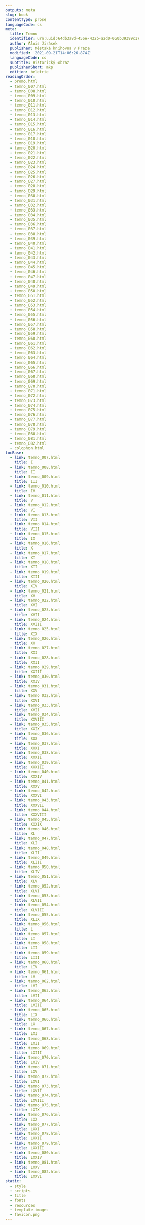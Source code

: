 ```yaml
---
outputs: meta
slug: book
contentType: prose
languageCode: cs
meta:
  title: Temno
  identifier: urn:uuid:64db3a8d-456e-432b-a2d0-060b39399c17
  author: Alois Jirásek
  publisher: Městská knihovna v Praze
  modified: '2021-09-21T14:06:26.874Z'
  languageCode: cs
  subtitle: Historický obraz
  publisherShort: mkp
  edition: beletrie
readingOrder:
  - promo.html
  - temno_007.html
  - temno_008.html
  - temno_009.html
  - temno_010.html
  - temno_011.html
  - temno_012.html
  - temno_013.html
  - temno_014.html
  - temno_015.html
  - temno_016.html
  - temno_017.html
  - temno_018.html
  - temno_019.html
  - temno_020.html
  - temno_021.html
  - temno_022.html
  - temno_023.html
  - temno_024.html
  - temno_025.html
  - temno_026.html
  - temno_027.html
  - temno_028.html
  - temno_029.html
  - temno_030.html
  - temno_031.html
  - temno_032.html
  - temno_033.html
  - temno_034.html
  - temno_035.html
  - temno_036.html
  - temno_037.html
  - temno_038.html
  - temno_039.html
  - temno_040.html
  - temno_041.html
  - temno_042.html
  - temno_043.html
  - temno_044.html
  - temno_045.html
  - temno_046.html
  - temno_047.html
  - temno_048.html
  - temno_049.html
  - temno_050.html
  - temno_051.html
  - temno_052.html
  - temno_053.html
  - temno_054.html
  - temno_055.html
  - temno_056.html
  - temno_057.html
  - temno_058.html
  - temno_059.html
  - temno_060.html
  - temno_061.html
  - temno_062.html
  - temno_063.html
  - temno_064.html
  - temno_065.html
  - temno_066.html
  - temno_067.html
  - temno_068.html
  - temno_069.html
  - temno_070.html
  - temno_071.html
  - temno_072.html
  - temno_073.html
  - temno_074.html
  - temno_075.html
  - temno_076.html
  - temno_077.html
  - temno_078.html
  - temno_079.html
  - temno_080.html
  - temno_081.html
  - temno_082.html
  - colophon.html
tocBase:
  - link: temno_007.html
    title: I
  - link: temno_008.html
    title: II
  - link: temno_009.html
    title: III
  - link: temno_010.html
    title: IV
  - link: temno_011.html
    title: V
  - link: temno_012.html
    title: VI
  - link: temno_013.html
    title: VII
  - link: temno_014.html
    title: VIII
  - link: temno_015.html
    title: IX
  - link: temno_016.html
    title: X
  - link: temno_017.html
    title: XI
  - link: temno_018.html
    title: XII
  - link: temno_019.html
    title: XIII
  - link: temno_020.html
    title: XIV
  - link: temno_021.html
    title: XV
  - link: temno_022.html
    title: XVI
  - link: temno_023.html
    title: XVII
  - link: temno_024.html
    title: XVIII
  - link: temno_025.html
    title: XIX
  - link: temno_026.html
    title: XX
  - link: temno_027.html
    title: XXI
  - link: temno_028.html
    title: XXII
  - link: temno_029.html
    title: XXIII
  - link: temno_030.html
    title: XXIV
  - link: temno_031.html
    title: XXV
  - link: temno_032.html
    title: XXVI
  - link: temno_033.html
    title: XVII
  - link: temno_034.html
    title: XXVIII
  - link: temno_035.html
    title: XXIX
  - link: temno_036.html
    title: XXX
  - link: temno_037.html
    title: XXXI
  - link: temno_038.html
    title: XXXII
  - link: temno_039.html
    title: XXXIII
  - link: temno_040.html
    title: XXXIV
  - link: temno_041.html
    title: XXXV
  - link: temno_042.html
    title: XXXVI
  - link: temno_043.html
    title: XXXVII
  - link: temno_044.html
    title: XXXVIII
  - link: temno_045.html
    title: XXXIX
  - link: temno_046.html
    title: XL
  - link: temno_047.html
    title: XLI
  - link: temno_048.html
    title: XLII
  - link: temno_049.html
    title: XLIII
  - link: temno_050.html
    title: XLIV
  - link: temno_051.html
    title: XLV
  - link: temno_052.html
    title: XLVI
  - link: temno_053.html
    title: XLVII
  - link: temno_054.html
    title: XLVIII
  - link: temno_055.html
    title: XLIX
  - link: temno_056.html
    title: L
  - link: temno_057.html
    title: LI
  - link: temno_058.html
    title: LII
  - link: temno_059.html
    title: LIII
  - link: temno_060.html
    title: LIV
  - link: temno_061.html
    title: LV
  - link: temno_062.html
    title: LVI
  - link: temno_063.html
    title: LVII
  - link: temno_064.html
    title: LVIII
  - link: temno_065.html
    title: LIX
  - link: temno_066.html
    title: LX
  - link: temno_067.html
    title: LXI
  - link: temno_068.html
    title: LXII
  - link: temno_069.html
    title: LXIII
  - link: temno_070.html
    title: LXIV
  - link: temno_071.html
    title: LXV
  - link: temno_072.html
    title: LXVI
  - link: temno_073.html
    title: LXVII
  - link: temno_074.html
    title: LXVIII
  - link: temno_075.html
    title: LXIX
  - link: temno_076.html
    title: LXX
  - link: temno_077.html
    title: LXXI
  - link: temno_078.html
    title: LXXII
  - link: temno_079.html
    title: LXXIII
  - link: temno_080.html
    title: LXXIV
  - link: temno_081.html
    title: LXXV
  - link: temno_082.html
    title: LXXVI
static:
  - style
  - scripts
  - title
  - fonts
  - resources
  - template-images
  - favicon.png
---
```

